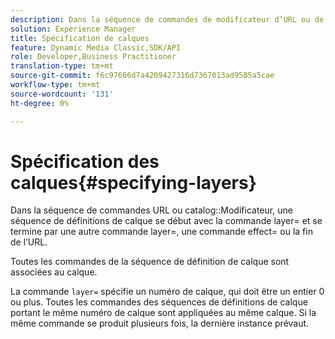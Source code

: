 ```yaml
---
description: Dans la séquence de commandes de modificateur d’URL ou de catalogue, une séquence de définitions de calque se début avec la commande layer= et se termine par une autre commande layer=, une commande effect= ou la fin de l’URL.
solution: Experience Manager
title: Spécification de calques
feature: Dynamic Media Classic,SDK/API
role: Developer,Business Practitioner
translation-type: tm+mt
source-git-commit: f6c97606d7a4209427316d7367013ad9585a5cae
workflow-type: tm+mt
source-wordcount: '131'
ht-degree: 0%

---
```



# Spécification des calques{#specifying-layers}

Dans la séquence de commandes URL ou catalog::Modificateur, une séquence de définitions de calque se début avec la commande layer= et se termine par une autre commande layer=, une commande effect= ou la fin de l’URL.

Toutes les commandes de la séquence de définition de calque sont associées au calque.

La commande `layer=` spécifie un numéro de calque, qui doit être un entier 0 ou plus. Toutes les commandes des séquences de définitions de calque portant le même numéro de calque sont appliquées au même calque. Si la même commande se produit plusieurs fois, la dernière instance prévaut.
